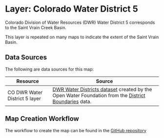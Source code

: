 # Layer: Colorado Water District 5 #

Colorado Division of Water Resources (DWR)
Water District 5 corresponds to the Saint Vrain Creek Basin.

This layer is repeated on many maps to indicate the extent of the Saint Vrain Basin.

## Data Sources ##

The following are data sources for this map:

| **Resource** | **Source** |
| -- | -- |
| CO DWR Water District 5 layer | [DWR Water Districts dataset](https://data.openwaterfoundation.org/state/co/dwr/districts/) created by the Open Water Foundation from the [District Boundaries](https://www.colorado.gov/pacific/cdss/gis-data-category) data. |

## Map Creation Workflow ##

The workflow to create the map can be found in the
[GitHub repository](https://github.com/OpenWaterFoundation/owf-infomapper-co-saint-vrain/tree/master/workflow/BasinEntities/Administration-CoDwrWaterDistricts)
